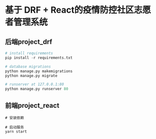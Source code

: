 # 基于 DRF + React的疫情防控社区志愿者管理系统

## 后端project_drf

```python shell
# install requirements
pip install -r requirements.txt

# database migrations
python manage.py makemigrations
python manage.py migrate

# runserver at 127.0.0.1:80
python manage.py runserver 80
```

## 前端project_react

```
# 安装依赖

# 启动服务
yarn start
```

